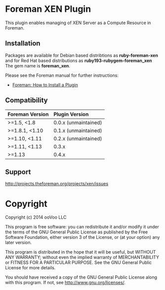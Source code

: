 # Foreman XEN Plugin

This plugin enables managing of XEN Server as a Compute Resource in Foreman.

## Installation

Packages are available for Debian based distribtions as **ruby-foreman-xen** and for Red Hat based distributions as **ruby193-rubygem-foreman_xen** The gem name is **foreman_xen**.

Please see the Foreman manual for further instructions:

* [Foreman: How to Install a Plugin](http://theforeman.org/plugins/#2.Installation)

## Compatibility

| Foreman Version | Plugin Version        |
|:--------------- |:--------------------- |
| >=1.5, <1.8     | 0.0.x (unmaintained)  |
| >=1.8.1, <1.10  | 0.1.x (unmaintained)  |
| >=1.10, <1.11   | 0.2.x (unmaintained)  |
| >=1.11, <1.13   | 0.3.x                 |
| >=1.13          | 0.4.x                 |

## Support

http://projects.theforeman.org/projects/xen/issues

# Copyright

Copyright (c) 2014 ooVoo LLC

This program is free software: you can redistribute it and/or modify
it under the terms of the GNU General Public License as published by
the Free Software Foundation, either version 3 of the License, or
(at your option) any later version.

This program is distributed in the hope that it will be useful,
but WITHOUT ANY WARRANTY; without even the implied warranty of
MERCHANTABILITY or FITNESS FOR A PARTICULAR PURPOSE.  See the
GNU General Public License for more details.

You should have received a copy of the GNU General Public License
along with this program.  If not, see <http://www.gnu.org/licenses/>.
